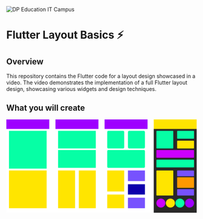 ![DP Education IT Campus](https://dpeducation.lk/en/assets/images/brands/en/it-campus.png)


# Flutter Layout Basics ⚡️

## Overview

This repository contains the Flutter code for a layout design showcased in a video. The video demonstrates the implementation of a full Flutter layout design, showcasing various widgets and design techniques.


## What you will create

![Finished App](https://github.com/HGSChandeepa/Flutter-Layout-Design-Basics-Code-DP-Education/blob/main/assets/full.png)
